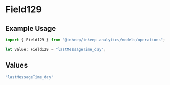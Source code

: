 # Field129

## Example Usage

```typescript
import { Field129 } from "@inkeep/inkeep-analytics/models/operations";

let value: Field129 = "lastMessageTime_day";
```

## Values

```typescript
"lastMessageTime_day"
```